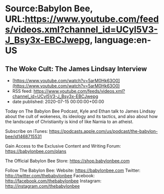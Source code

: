 # Source:Babylon Bee, URL:https://www.youtube.com/feeds/videos.xml?channel_id=UCyl5V3-J_Bsy3x-EBCJwepg, language:en-US

## The Woke Cult: The James Lindsay Interview
 - [https://www.youtube.com/watch?v=5arM0Hk63O0](https://www.youtube.com/watch?v=5arM0Hk63O0)
 - RSS feed: https://www.youtube.com/feeds/videos.xml?channel_id=UCyl5V3-J_Bsy3x-EBCJwepg
 - date published: 2020-07-15 00:00:00+00:00

Today on The Babylon Bee Podcast, Kyle and Ethan talk to James Lindsay about the cult of wokeness, its ideology and its tactics, and also about how the landscape of Christianity is kind of like Narnia to an atheist. 

Subscribe on iTunes: https://podcasts.apple.com/us/podcast/the-babylon-bee/id1468715531

Gain Access to the Exclusive Content and Writing Forum: https://babylonbee.com/plans

The Official Babylon Bee Store: https://shop.babylonbee.com

Follow The Babylon Bee:
Website: https://babylonbee.com
Twitter: http://twitter.com/thebabylonbee
Facebook: http://facebook.com/thebabylonbee
Instagram: http://instagram.com/thebabylonbee

